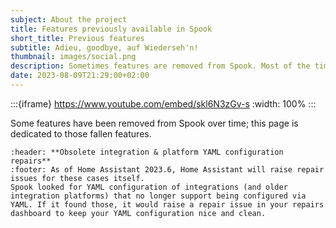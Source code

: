 ```yaml
---
subject: About the project
title: Features previously available in Spook
short_title: Previous features
subtitle: Adieu, goodbye, auf Wiederseh'n!
thumbnail: images/social.png
description: Sometimes features are removed from Spook. Most of the time, this is because the feature is now available in Home Assistant itself. This page is dedicated to those fallen features.
date: 2023-08-09T21:29:00+02:00
---
```


:::{iframe} https://www.youtube.com/embed/skl6N3zGv-s
:width: 100%
:::

Some features have been removed from Spook over time; this page is dedicated to those fallen features.

```{card}
:header: **Obsolete integration & platform YAML configuration repairs**
:footer: As of Home Assistant 2023.6, Home Assistant will raise repair issues for these cases itself.
Spook looked for YAML configuration of integrations (and older integration platforms) that no longer support being configured via YAML. If it found those, it would raise a repair issue in your repairs dashboard to keep your YAML configuration nice and clean.
```
